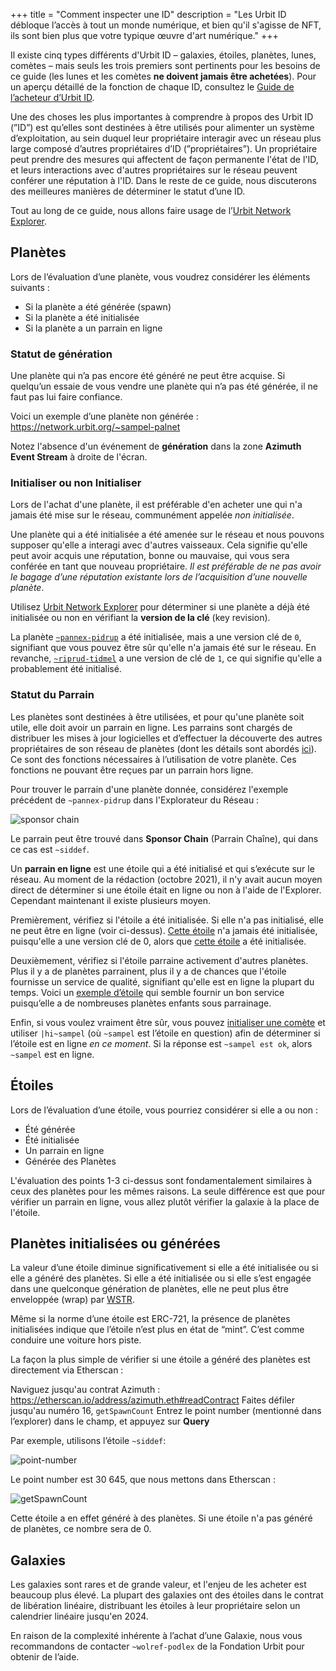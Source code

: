 +++
title = "Comment inspecter une ID"
description = "Les Urbit ID débloque l’accès à tout un monde numérique, et bien qu'il s'agisse de NFT, ils sont bien plus que votre typique œuvre d'art numérique."
+++

Il existe cinq types différents d'Urbit ID – galaxies, étoiles, planètes, lunes, comètes – mais seuls les trois premiers sont pertinents pour les besoins de ce guide (les lunes et les comètes **ne doivent jamais être achetées**). Pour un aperçu détaillé de la fonction de chaque ID, consultez le [Guide de l’acheteur d’Urbit ID](/guides/which-id-should-i-buy).

Une des choses les plus importantes à comprendre à propos des Urbit ID (”ID”) est qu’elles sont destinées à être utilisés pour alimenter un système d’exploitation, au sein duquel leur propriétaire interagir avec un réseau plus large composé d’autres propriétaires d’ID (”propriétaires”). Un propriétaire peut prendre des mesures qui affectent de façon permanente l'état de l'ID, et leurs interactions avec d'autres propriétaires sur le réseau peuvent conférer une réputation à l'ID. Dans le reste de ce guide, nous discuterons des meilleures manières de déterminer le statut d’une ID.

Tout au long de ce guide, nous allons faire usage de l’[Urbit Network Explorer](https://network.urbit.org/). 

## Planètes

Lors de l’évaluation d’une planète, vous voudrez considérer les éléments suivants : 

- Si la planète a été générée (spawn)
- Si la planète a été initialisée
- Si la planète a un parrain en ligne

### Statut de génération

Une planète qui n’a pas encore été généré ne peut être acquise. Si quelqu’un essaie de vous vendre une planète qui n’a pas été générée, il ne faut pas lui faire confiance.

Voici un exemple d’une planète non générée : https://network.urbit.org/~sampel-palnet

Notez l'absence d'un événement de **génération** dans la zone **Azimuth Event Stream** à droite de l'écran.

### Initialiser ou non Initialiser

Lors de l'achat d'une planète, il est préférable d'en acheter une qui n'a jamais été mise sur le réseau, communément appelée *non initialisée*.

Une planète qui a été initialisée a été amenée sur le réseau et nous pouvons supposer qu'elle a interagi avec d'autres vaisseaux. Cela signifie qu'elle peut avoir acquis une réputation, bonne ou mauvaise, qui vous sera conférée en tant que nouveau propriétaire. *Il est préférable de ne pas avoir le bagage d’une réputation existante lors de l’acquisition d’une nouvelle planète*.

Utilisez [Urbit Network Explorer](https://network.urbit.org) pour déterminer si une planète a déjà été initialisée ou non en vérifiant la **version de la clé** (key revision).

La planète [`~pannex-pidrup`](https://network.urbit.org/~pannex-pidrup) a été initialisée, mais a une version clé de `0`, signifiant que vous pouvez être sûr qu'elle n'a jamais été sur le réseau. En revanche, [`~riprud-tidmel`](https://network.urbit.org/~riprud-tidmel) a une version de clé de `1`, ce qui signifie qu'elle a probablement été initialisé.

### Statut du Parrain

Les planètes sont destinées à être utilisées, et pour qu'une planète soit utile, elle doit avoir un parrain en ligne. Les parrains sont chargés de distribuer les mises à jour logicielles et d’effectuer la découverte des autres propriétaires de son réseau de planètes (dont les détails sont abordés [ici](#TODO)). Ce sont des fonctions nécessaires à l’utilisation de votre planète. Ces fonctions ne pouvant être reçues par un parrain hors ligne.

Pour trouver le parrain d'une planète donnée, considérez l'exemple précédent de `~pannex-pidrup` dans l'Explorateur du Réseau :

![sponsor chain](https://storage.googleapis.com/media.urbit.org/operators/sponsor-chain.png)

Le parrain peut être trouvé dans **Sponsor Chain** (Parrain Chaîne), qui dans ce cas est `~siddef`.

Un **parrain en ligne** est une étoile qui a été initialisé et qui s’exécute sur le réseau. Au moment de la rédaction (octobre 2021), il n'y avait aucun moyen direct de déterminer si une étoile était en ligne ou non à l'aide de l'Explorer. Cependant maintenant il existe plusieurs moyen.

Premièrement, vérifiez si l'étoile a été initialisée. Si elle n'a pas initialisé, elle ne peut être en ligne (voir ci-dessus). [Cette étoile](https://network.urbit.org/~foddef) n'a jamais été initialisée, puisqu'elle a une version clé de 0, alors que [cette étoile](https://network.urbit.org/~litzod) a été initialisée.

Deuxièmement, vérifiez si l'étoile parraine activement d'autres planètes. Plus il y a de planètes parrainent, plus il y a de chances que l'étoile fournisse un service de qualité, signifiant qu'elle est en ligne la plupart du temps. Voici un [exemple d’étoile](https://network.urbit.org/~litzod) qui semble fournir un bon service puisqu’elle a de nombreuses planètes enfants sous parrainage.

Enfin, si vous voulez vraiment être sûr, vous pouvez [initialiser une comète](https://urbit.org/getting-started) et utiliser `|hi~sampel` (où `~sampel` est l’étoile en question) afin de déterminer si l’étoile est en ligne *en ce moment*. Si la réponse est `~sampel est ok`, alors `~sampel` est en ligne.

## Étoiles

Lors de l’évaluation d’une étoile, vous pourriez considérer si elle a ou non :

- Été générée
- Été initialisée
- Un parrain en ligne
- Générée des Planètes

L'évaluation des points 1-3 ci-dessus sont fondamentalement similaires à ceux des planètes pour les mêmes raisons. La seule différence est que pour vérifier un parrain en ligne, vous allez plutôt vérifier la galaxie à la place de l'étoile. 

## Planètes initialisées ou générées

La valeur d’une étoile diminue significativement si elle a été initialisée ou si elle a généré des planètes. Si elle a été initialisée ou si elle s’est engagée dans une quelconque génération de planètes, elle ne peut plus être enveloppée (wrap) par [WSTR](https://star.market).

Même si la norme d’une étoile est ERC-721, la présence de planètes initialisées indique que l’étoile n’est plus en état de “mint”. C’est comme conduire une voiture hors piste.

La façon la plus simple de vérifier si une étoile a généré des planètes est directement via Etherscan :

Naviguez jusqu'au contrat Azimuth : https://etherscan.io/address/azimuth.eth#readContract
Faites défiler jusqu'au numéro 16, `getSpawnCount`
Entrez le point number (mentionné dans l’explorer) dans le champ, et appuyez sur **Query**

Par exemple, utilisons l’étoile `~siddef`:

![point-number](https://storage.googleapis.com/media.urbit.org/operators/point-number.png)

Le point number est 30 645, que nous mettons dans Etherscan :

![getSpawnCount](https://storage.googleapis.com/media.urbit.org/operators/getSpawnCount.png)

Cette étoile a en effet généré à des planètes. Si une étoile n'a pas généré de planètes, ce nombre sera de 0.

## Galaxies

Les galaxies sont rares et de grande valeur, et l'enjeu de les acheter est beaucoup plus élevé. La plupart des galaxies ont des étoiles dans le contrat de libération linéaire, distribuant les étoiles à leur propriétaire selon un calendrier linéaire jusqu'en 2024.

En raison de la complexité inhérente à l’achat d’une Galaxie, nous vous recommandons de contacter `~wolref-podlex` de la Fondation Urbit pour obtenir de l’aide.


